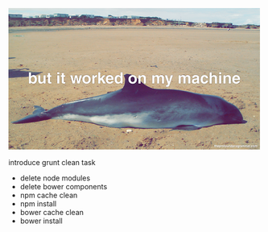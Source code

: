 ![Worked For Me](/img/worked-for-me.png)

introduce grunt clean task

- delete node modules
- delete bower components
- npm cache clean
- npm install
- bower cache clean
- bower install



